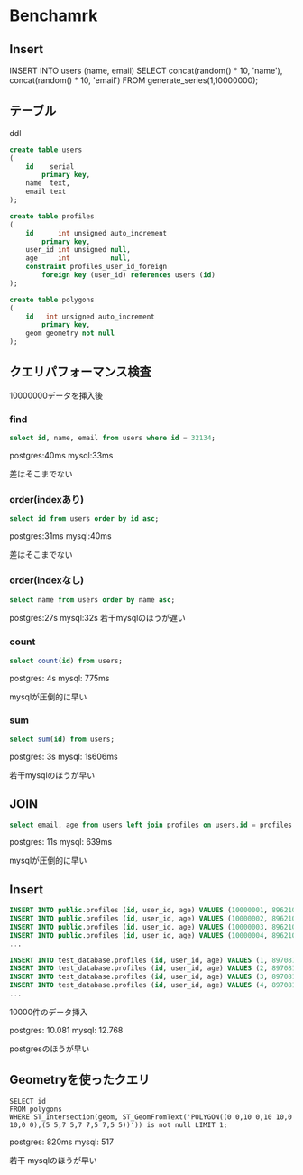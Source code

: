 # Benchamrk

## Insert

INSERT INTO users (name, email)
SELECT concat(random() * 10, 'name'), concat(random() * 10, 'email') FROM generate_series(1,10000000);

## テーブル
ddl
```sql
create table users
(
    id    serial
        primary key,
    name  text,
    email text
);

create table profiles
(
    id      int unsigned auto_increment
        primary key,
    user_id int unsigned null,
    age     int          null,
    constraint profiles_user_id_foreign
        foreign key (user_id) references users (id)
);

create table polygons
(
    id   int unsigned auto_increment
        primary key,
    geom geometry not null
);
```

## クエリパフォーマンス検査
10000000データを挿入後

### find
```sql
select id, name, email from users where id = 32134;
```

postgres:40ms
mysql:33ms

差はそこまでない

### order(indexあり)
```sql
select id from users order by id asc;
```

postgres:31ms
mysql:40ms

差はそこまでない

### order(indexなし)
```sql
select name from users order by name asc;
```

postgres:27s
mysql:32s
若干mysqlのほうが遅い


### count
```sql
select count(id) from users;
```

postgres: 4s
mysql: 775ms

mysqlが圧倒的に早い

### sum
```sql
select sum(id) from users;
```

postgres: 3s
mysql: 1s606ms

若干mysqlのほうが早い

## JOIN
```sql
select email, age from users left join profiles on users.id = profiles.user_id;
```

postgres: 11s
mysql: 639ms

mysqlが圧倒的に早い

## Insert
```sql
INSERT INTO public.profiles (id, user_id, age) VALUES (10000001, 8962106, 0);
INSERT INTO public.profiles (id, user_id, age) VALUES (10000002, 8962107, 1);
INSERT INTO public.profiles (id, user_id, age) VALUES (10000003, 8962108, 2);
INSERT INTO public.profiles (id, user_id, age) VALUES (10000004, 8962109, 3);
...
```

```sql
INSERT INTO test_database.profiles (id, user_id, age) VALUES (1, 8970810, 0);
INSERT INTO test_database.profiles (id, user_id, age) VALUES (2, 8970811, 1);
INSERT INTO test_database.profiles (id, user_id, age) VALUES (3, 8970812, 2);
INSERT INTO test_database.profiles (id, user_id, age) VALUES (4, 8970813, 3);
...
```

10000件のデータ挿入

postgres: 10.081
mysql: 12.768

postgresのほうが早い

## Geometryを使ったクエリ
```
SELECT id
FROM polygons
WHERE ST_Intersection(geom, ST_GeomFromText('POLYGON((0 0,10 0,10 10,0 10,0 0),(5 5,7 5,7 7,5 7,5 5))')) is not null LIMIT 1;
```

postgres: 820ms
mysql: 517

若干 mysqlのほうが早い
